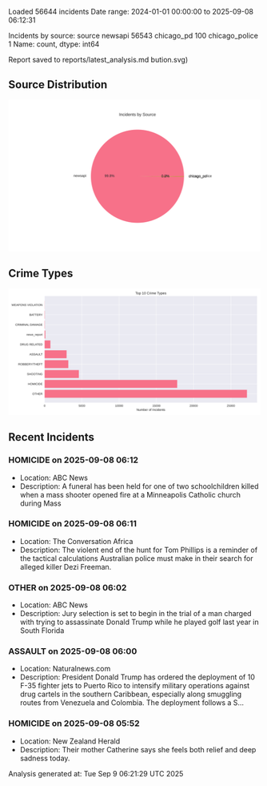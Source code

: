 
Loaded 56644 incidents
Date range: 2024-01-01 00:00:00 to 2025-09-08 06:12:31

Incidents by source:
source
newsapi           56543
chicago_pd          100
chicago_police        1
Name: count, dtype: int64

Report saved to reports/latest_analysis.md
bution.svg)

## Source Distribution
![Source Distribution](images/source_distribution.svg)

## Crime Types
![Crime Types](images/crime_types.svg)

## Recent Incidents

### HOMICIDE on 2025-09-08 06:12
- Location: ABC News
- Description: A funeral has been held for one of two schoolchildren killed when a mass shooter opened fire at a Minneapolis Catholic church during Mass


### HOMICIDE on 2025-09-08 06:11
- Location: The Conversation Africa
- Description: The violent end of the hunt for Tom Phillips is a reminder of the tactical calculations Australian police must make in their search for alleged killer Dezi Freeman.


### OTHER on 2025-09-08 06:02
- Location: ABC News
- Description: Jury selection is set to begin in the trial of a man charged with trying to assassinate Donald Trump while he played golf last year in South Florida


### ASSAULT on 2025-09-08 06:00
- Location: Naturalnews.com
- Description: President Donald Trump has ordered the deployment of 10 F-35 fighter jets to Puerto Rico to intensify military operations against drug cartels in the southern Caribbean, especially along smuggling routes from Venezuela and Colombia. The deployment follows a S…


### HOMICIDE on 2025-09-08 05:52
- Location: New Zealand Herald
- Description: Their mother Catherine says she feels both relief and deep sadness today.

Analysis generated at: Tue Sep  9 06:21:29 UTC 2025
